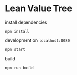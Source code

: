 # Lean Value Tree


install dependencies

```
npm install
```

development on `localhost:8080`

```
npm start
```

build

```
npm run build
```
